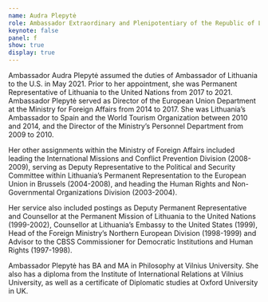 ```yaml
---
name: Audra Plepytė
role: Ambassador Extraordinary and Plenipotentiary of the Republic of Lithuania to the United States of America
keynote: false
panel: f
show: true
display: true
---
```


Ambassador Audra Plepytė assumed the duties of Ambassador of Lithuania to the U.S. in
May 2021. Prior to her appointment, she was Permanent Representative of Lithuania to the United
Nations from 2017 to 2021. Ambassador Plepytė served as Director of the European Union
Department at the Ministry for Foreign Affairs from 2014 to 2017. She was Lithuania’s
Ambassador to Spain and the World Tourism Organization between 2010 and 2014, and the
Director of the Ministry’s Personnel Department from 2009 to 2010.

Her other assignments within the Ministry of Foreign Affairs included leading the International
Missions and Conflict Prevention Division (2008-2009), serving as Deputy Representative to the
Political and Security Committee within Lithuania’s Permanent Representation to the European
Union in Brussels (2004-2008), and heading the Human Rights and Non-Governmental
Organizations Division (2003-2004).

Her service also included postings as Deputy Permanent Representative and Counsellor at the
Permanent Mission of Lithuania to the United Nations (1999-2002), Counsellor at Lithuania’s
Embassy to the United States (1999), Head of the Foreign Ministry’s Northern European Division
(1998-1999) and Advisor to the CBSS Commissioner for Democratic Institutions and Human
Rights (1997-1998).

Ambassador Plepytė has BA and MA in Philosophy at Vilnius University. She also has a diploma
from the Institute of International Relations at Vilnius University, as well as a certificate of
Diplomatic studies at Oxford University in UK.
